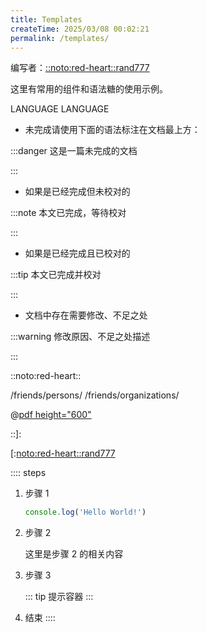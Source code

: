 ```yaml
---
title: Templates
createTime: 2025/03/08 00:02:21
permalink: /templates/
---
```


编写者：[::noto:red-heart::rand777](/friends/persons/)

这里有常用的组件和语法糖的使用示例。

<span><Badge>LANGUAGE</Badge><Badge type="warning" text="FRAMEWORK" /><Badge color="#8e5cd9" bg-color="rgba(159, 122, 234, 0.16)" text="LICENSE" /></span>
<LinkCard icon="" href="" title="" description=""></LinkCard>
<LinkCard icon="" href="" title="" description=""><span><Badge>LANGUAGE</Badge><Badge type="warning" text="FRAMEWORK" /><Badge color="#8e5cd9" bg-color="rgba(159, 122, 234, 0.16)" text="LICENSE" /></span></LinkCard>



- 未完成请使用下面的语法标注在文档最上方：

:::danger 这是一篇未完成的文档

:::

- 如果是已经完成但未校对的

:::note 本文已完成，等待校对

:::

- 如果是已经完成且已校对的

:::tip 本文已完成并校对

:::

- 文档中存在需要修改、不足之处

:::warning 修改原因、不足之处描述

:::

::noto:red-heart::

/friends/persons/
/friends/organizations/

<ImageCard
image=""
title=""
description=""
href="/"
author=""
/>

<LinkCard icon="" href="" title="" description=""></LinkCard>

<CardGrid>
<RepoCard repo=""></RepoCard>
</CardGrid>

@[pdf height="600"]()

<kbd></kbd>

<CardGrid>
<LinkCard icon="" href="" title="" ></LinkCard>
<LinkCard icon="" href="" title="" ></LinkCard>
<LinkCard icon="" href="" title="" ></LinkCard>
<LinkCard icon="" href="" title="" ></LinkCard>
</CardGrid>

::]:



[:[noto:red-heart::rand777](/friends/persons/)

:::: steps
1. 步骤 1

   ```ts
   console.log('Hello World!')
   ```

2. 步骤 2

   这里是步骤 2 的相关内容

3. 步骤 3

   ::: tip
   提示容器
   :::

4. 结束
::::